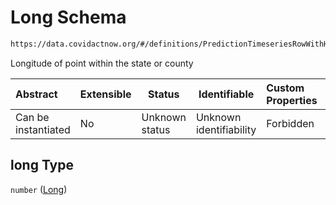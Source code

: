 # Long Schema

```txt
https://data.covidactnow.org/#/definitions/PredictionTimeseriesRowWithHeader/properties/long
```

Longitude of point within the state or county


| Abstract            | Extensible | Status         | Identifiable            | Custom Properties | Additional Properties | Access Restrictions | Defined In                                                   |
| :------------------ | ---------- | -------------- | ----------------------- | :---------------- | --------------------- | ------------------- | ------------------------------------------------------------ |
| Can be instantiated | No         | Unknown status | Unknown identifiability | Forbidden         | Allowed               | none                | [schemas.json\*](../out/schemas.json "open original schema") |

## long Type

`number` ([Long](schemas-definitions-predictiontimeseriesrowwithheader-properties-long.md))
